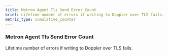 ```yaml
---
title: Metron Agent Tls Send Error Count
brief: Lifetime number of errors if writing to Doppler over TLS fails.
metric_type: cumulative_counter
---
```


### Metron Agent Tls Send Error Count

Lifetime number of errors if writing to Doppler over TLS fails.